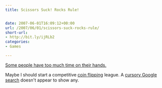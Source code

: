 ```yaml
---
title: Scissors Suck! Rocks Rule!


date: 2007-06-01T16:09:12+00:00
url: /2007/06/01/scissors-suck-rocks-rule/
short-url:
- http://bit.ly/ijRLb2
categories:
- Games

---
```

<div class='microid-mailto+http:sha1:85e11a2b1de16e202fb6dffea94cc615e879fd7f'>

<a href="http://www.techcrunch.com/2007/06/01/there-is-a-rock-paper-scissors-world-championship/">Some people have too much time on their hands.</a>



Maybe I should start a competitive <a href="http://en.wikipedia.org/wiki/Coin_flipping">coin flipping</a> league. A <a href="http://www.google.com/search?q=competitive+coin+flipping">cursory Google search</a> doesn't appear to show any.

